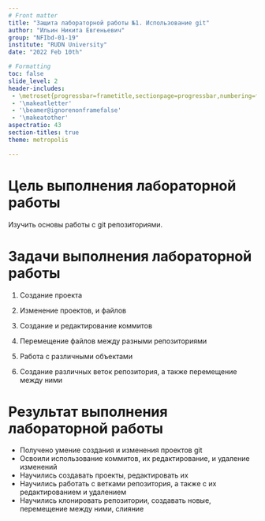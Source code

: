 ```yaml
---
# Front matter
title: "Защита лабораторной работы №1. Использование git"  
author: "Ильин Никита Евгеньевич"  
group: "NFIbd-01-19"  
institute: "RUDN University"  
date: "2022 Feb 10th"  

# Formatting
toc: false
slide_level: 2
header-includes: 
 - \metroset{progressbar=frametitle,sectionpage=progressbar,numbering=fraction}
 - '\makeatletter'
 - '\beamer@ignorenonframefalse'
 - '\makeatother'
aspectratio: 43
section-titles: true
theme: metropolis

---
```


# Цель выполнения лабораторной работы 

Изучить основы работы с git репозиториями.

# Задачи выполнения лабораторной работы

1. Создание проекта  

2. Изменение проектов, и файлов  

3. Создание и редактирование коммитов  

4. Перемещение файлов между разными репозиториями  

5. Работа с различными объектами  

6. Создание различных веток репозитория, а также перемещение между ними  


# Результат выполнения лабораторной работы

- Получено умение создания и изменения проектов git  
- Освоили использование коммитов, их редактирование, и удаление изменений  
- Научились создавать проекты, редактировать их  
- Научились работать с ветками репозитория, а также с их редактированием и удалением  
- Научились клонировать репозитории, создавать новые, перемещение между ними, слияние  


